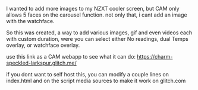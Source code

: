 I wanted to add more images to my NZXT cooler screen, but CAM only allows 5 faces on the carousel function. not only that, i cant add an image with the watchface.

So this was created, a way to add various images, gif and even videos each with custom duration, were you can select either No readings, dual Temps overlay, or watchface overlay.

use this link as a CAM webapp to see what it can do: https://charm-speckled-larkspur.glitch.me/

if you dont want to self host this, you can modify a couple lines on index.html and on the script media sources to make it work on glitch.com
